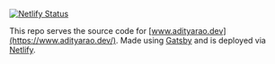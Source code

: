 [![Netlify Status](https://api.netlify.com/api/v1/badges/5f99c46f-11c0-4e53-ad21-8e51e95069ba/deploy-status)](https://app.netlify.com/sites/adityarao/deploys)

This repo serves the source code for [www.adityarao.dev](https://www.adityarao.dev/). Made using [Gatsby](https://www.gatsbyjs.org/) and is deployed via [Netlify](https://www.netlify.com/).
